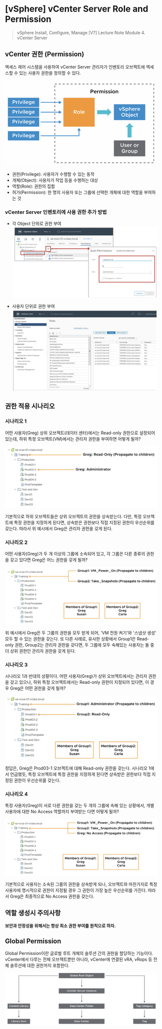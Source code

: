 # [vSphere] vCenter Server Role and Permission

> vSphere Install, Configure, Manage [V7] Lecture Note
> Module 4. vCenter Server 

## vCenter 권한 (Permission)

엑세스 제어 시스템을 사용하여 vCenter Server 관리자가 인벤토리 오브젝트에 엑세스할 수 있는 사용자 권한을 정의할 수 있다.

![](images/2021-09-14-10-45-01.png)

- 권한(Privilege): 사용자가 수행할 수 있는 동작
- 개체(Object): 사용자가 작업 등을 수행하는 대상
- 역할(Role): 권한의 집합
- 허가(Permission): 한 명의 사용자 또는 그룹에 선택한 개체에 대한 역할을 부여하는 것

### vCenter Server 인벤토리에 사용 권한 추가 방법

- 각 Object 단위로 권한 부여
![](images/2021-09-14-10-48-16.png)

- 사용자 단위로 권한 부여
![](images/2021-09-14-10-48-31.png)

## 권한 적용 시나리오

### 시나리오 1

어떤 사용자(Greg) 상위 오브젝트(데이터 센터)에서는 Read-only 권한으로 설정되어 있는데, 하위 특정 오브젝트(VM)에서는 관리자 권한을 부여하면 어떻게 될까?

![](images/2021-09-14-10-49-08.png)

기본적으로 하위 오브젝트들은 상위 오브젝트의 권한을 상속받는다. 다만, 특정 오브젝트에 특정 권한을 지정하게 된다면, 상속받은 권한보다 직접 지정된 권한이 우선순위를 갖는다. 따라서 위 예시에서 Greg은 관리자 권한을 갖게 된다.

### 시나리오 2

어떤 사용자(Greg)가 두 개 이상의 그룹에 소속되어 있고, 각 그룹은 다른 종류의 권한을 갖고 있다면 Greg은 어느 권한을 갖게 될까?

![](images/2021-09-14-10-51-21.png)

위 예시에서 Greg은 두 그룹의 권한을 모두 받게 되어, 'VM 전원 켜기'와 '스냅샷 생성' 모두 할 수 있는 권한을 갖는다. 또 다른 사례로, 유사한 상황에서 Group1은 Read-only 권한, Group2는 관리자 권한을 갖다면, 두 그룹에 모두 속해있는 사용자는 둘 중 더 상위 권한인 관리자 권한을 갖게 된다.

### 시나리오 3

시나리오 1과 반대의 상황이다. 어떤 사용자(Greg)가 상위 오브젝트에서는 관리자 권한을 갖고 있으나, 하위 특정 오브젝트에서는 Read-only 권한이 지정되어 있다면, 이 경우 Greg은 어떤 권한을 갖게 될까?

![](images/2021-09-14-10-53-13.png)

정답은, Greg은 Prod03-1 오브젝트에 대해 Read-only 권한을 갖는다. 시나리오 1에서 언급했듯, 특정 오브젝트에 특정 권한을 지정하게 된다면 상속받은 권한보다 직접 지정된 권한이 우선순위를 갖는다.

### 시나리오 4

특정 사용자(Greg)이 서로 다른 권한을 갖는 두 개의 그룹에 속해 있는 상황에서, 개별 사용자에 대한 No Access 역할까지 부여받는 다면 어떻게 될까?

![](images/2021-09-14-10-54-11.png)

기본적으로 사용자는 소속된 그룹의 권한을 상속받게 되나, 오브젝트와 마찬가지로 특정 사용자에 명시적으로 권한이 지정될 경우 그 권한이 가장 높은 우선순위를 가진다. 따라서 Greg은 최종적으로 No Access 권한을 갖는다.

## 역할 생성시 주의사항

**보안과 안정성을 위해서는 항상 최소 권한 부여를 원칙으로 하자.**

## Global Permission

Global Permission이란 글로벌 루트 개체의 솔루션 간의 권한을 할당하는 기능이다. vCenter에서 다루는 전체 오브젝트뿐만 아니라, vCenter에 연결된 vRA, vRops 등 전체 솔루션에 대한 권한까지 포함한다.

![](images/2021-09-14-10-57-30.png)


